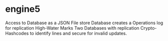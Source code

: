 # engine5
Access to Database as a JSON File store
Database creates a Operations log for replication
High-Water Marks
Two Databases with replication
Crypto-Hashcodes to identify lines and secure for invalid updates.
